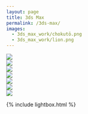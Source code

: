 ```yaml
---
layout: page
title: 3ds Max
permalink: /3ds-max/
images:
  - 3ds_max_work/chokutō.png
  - 3ds_max_work/lion.png
---
```





<div class="post-content">
    <!-- Images used to open the lightbox -->
<div class="row">
  <div class="column">
    <a href="../3ds-max/house"><img src="../uploads/thumbnails/house_folder.jpg" class="hover-shadow" /></a>
  </div>
  <div class="column">
    <a href="../3ds-max/lake_assets"><img src="../uploads/thumbnails/lake_assets_folder.jpg" class="hover-shadow" /></a>
  </div>
  <div class="column">
    <a href="../3ds-max/metascan"><img src="../uploads/thumbnails/metascan_folder.jpg" class="hover-shadow" /></a>
  </div>
  <div class="column">
    <a href="../3ds-max/office_chair"><img src="../uploads/thumbnails/office_chair_folder.jpg" class="hover-shadow" /></a>
  </div>
  <div class="column">
    <a href="../3ds-max/roof_top_scene"><img src="../uploads/thumbnails/roof_top_scene_folder.jpg" class="hover-shadow" /></a>
  </div>
  <div class="column">
    <a href="../3ds-max/tau_xv8-05_enforcer_crisis_battlesuit"><img src="../uploads/thumbnails/tau_xv8-05_enforcer_crisis_battlesuit_folder.jpg" class="hover-shadow" /></a>
  </div>
  <div class="column">
    <a href="../3ds-max/virtual_room"><img src="../uploads/thumbnails/virtual_room_folder.jpg" class="hover-shadow" /></a>
  </div>
</div>

{% include lightbox.html %}

